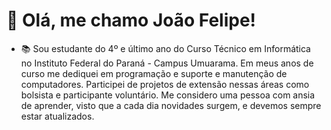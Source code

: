 # 👋 Olá, me chamo João Felipe!

- 📚 Sou estudante do 4º e último ano do Curso Técnico em Informática no Instituto Federal do Paraná - Campus Umuarama. Em meus anos de curso me dediquei em programação e suporte e manutenção de computadores. Participei de projetos de extensão nessas áreas como bolsista e participante voluntário. Me considero uma pessoa com ansia de aprender, visto que a cada dia novidades surgem, e devemos sempre estar atualizados.
